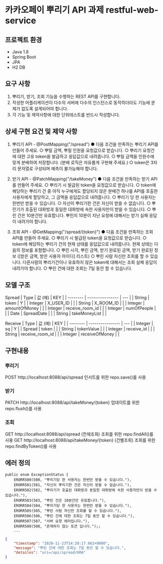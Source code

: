 # 카카오페이 뿌리기 API 과제 restful-web-service

## 프로젝트 환경
* Java 1.8
* Spring Boot
* JPA
* H2 DB

## 요구 사항
1. 뿌리기, 받기, 조회 기능을 수행하는 REST API를 구현합니다.
2. 작성한 어플리케이션이 다수의 서버에 다수의 인스턴스로 동작하더라도 기능에 문제가 없도록 설계되어야 합니다.
3. 각 기능 및 제약사항에 대한 단위테스트를 반드시 작성합니다.

## 상세 구현 요건 및 제약 사항
1. 뿌리기 API - @PostMapping("/spread")
  ● 다음 조건을 만족하는 뿌리기 API를 만들어 주세요.
    ○ 뿌릴 금액, 뿌릴 인원을 요청값으로 받습니다.
    ○ 뿌리기 요청건에 대한 고유 token을 발급하고 응답값으로 내려줍니다.
    ○ 뿌릴 금액을 인원수에 맞게 분배하여 저장합니다. (분배 로직은 자유롭게
    구현해 주세요.)
    ○ token은 3자리 문자열로 구성되며 예측이 불가능해야 합니다.

2. 받기 API - @PatchMapping("/takeMoney")
  ● 다음 조건을 만족하는 받기 API를 만들어 주세요.
    ○ 뿌리기 시 발급된 token을 요청값으로 받습니다.
    ○ token에 해당하는 뿌리기 건 중 아직 누구에게도 할당되지 않은 분배건 하나를
    API를 호출한 사용자에게 할당하고, 그 금액을 응답값으로 내려줍니다.
    ○ 뿌리기 당 한 사용자는 한번만 받을 수 있습니다.
    ○ 자신이 뿌리기한 건은 자신이 받을 수 없습니다.
    ○ 뿌린기가 호출된 대화방과 동일한 대화방에 속한 사용자만이 받을 수
    있습니다.
    ○ 뿌린 건은 10분간만 유효합니다. 뿌린지 10분이 지난 요청에 대해서는 받기
    실패 응답이 내려가야 합니다.
    
3. 조회 API - @GetMapping("/spread/{token}")
  ● 다음 조건을 만족하는 조회 API를 만들어 주세요.
    ○ 뿌리기 시 발급된 token을 요청값으로 받습니다.
    ○ token에 해당하는 뿌리기 건의 현재 상태를 응답값으로 내려줍니다. 현재
    상태는 다음의 정보를 포함합니다.
    ○ 뿌린 시각, 뿌린 금액, 받기 완료된 금액, 받기 완료된 정보 ([받은 금액, 받은
    사용자 아이디] 리스트)
    ○ 뿌린 사람 자신만 조회를 할 수 있습니다. 다른사람의 뿌리기건이나 유효하지
    않은 token에 대해서는 조회 실패 응답이 내려가야 합니다.
    ○ 뿌린 건에 대한 조회는 7일 동안 할 수 있습니다.


## 모델 구조

Spread
| Type       | 값 (예)          | KEY |
| --------   | ---------------- | --- |
| String     | token            |  Y  |
| Integer    | X_USER_ID        |     |
| String     | X_ROOM_ID        |     |
| Integer    | amountOfMoney    |     |
| Integer    | receive_room_id  |     |
| Integer    | numOfPeople      |     | 
| Date       | SpreadDate       |     | 
| String     | takeMoneyList    |     | 

Receive
| Type       | 값 (예)          | KEY |
| --------   | ---------------- | --- |
| Integer    | sq               |  Y  |
| Spread     | token            |     |
| String     | tokenValue       |     |
| Integer    | receive_id       |     |
| String     | receive_room_id  |     |
| Integer    | receiveOfMoney   |     |

## 구현내용

### 뿌리기
POST http://localhost:8088/api/spread
인서트를 위한 repo.save()를 사용

### 받기
PATCH http://localhost:8088/api/takeMoney/{token} 
업데이트를 위한 repo.flush()를 사용

### 조회
GET http://localhost:8088/api/spread (전체조회)
조회를 위한 repo.findAll()를 사용
GET http://localhost:8088/api/takeMoney/{token} (건별조회)
조회를 위한 repo.findByToken()를 사용


## 에러 정의 
```
public enum ExceptionStatus {
    ERORR500(500, "뿌리기당 한 사용자는 한번만 받을 수 있습니다."),
    ERORR501(501, "자신이 뿌리기한 건은 자신이 받을 수 없습니다."),
    ERORR502(502, "뿌리기가 호출된 대화방과 동일한 대화방에 속한 사용자만이 받을 수 있습니다."),
    ERORR503(503, "뿌린 건은 10분간만 유효합니다."),
    ERORR504(504, "뿌리기당 한 사용자는 한번만 받을 수 있습니다."),
    ERORR505(505, "뿌린 사람 자신만 조회를 할 수 있습니다."),
    ERORR506(506, "뿌린 건에 대한 조회는 7일 동안 할 수 있습니다."),
    ERORR507(507, "서버 요청 에러입니다."),
    ERORR508(508, "존재하지 않는 토큰 입니다.");;
    ...
```

```json
{
    "timestamp": "2020-11-23T14:28:17.662+0000",
    "message": "뿌린 건에 대한 조회는 7일 동안 할 수 있습니다.",
    "detailes": "uri=/api/spread/6RA"
}
```
